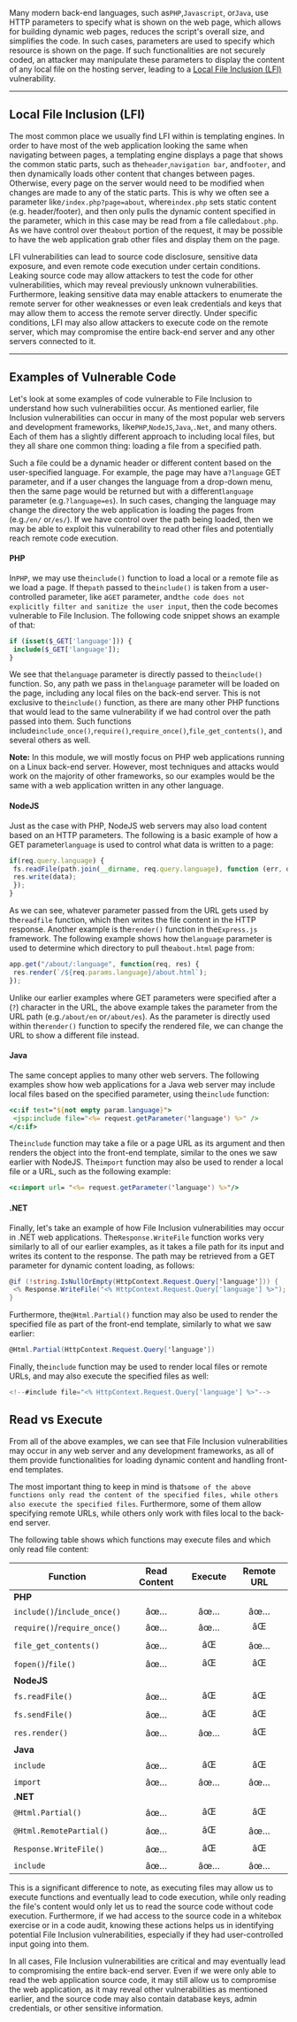 ﻿Many modern back-end languages, such as`PHP`,`Javascript`, or`Java`, use HTTP parameters to specify what is shown on the web page, which allows for building dynamic web pages, reduces the script's overall size, and simplifies the code. In such cases, parameters are used to specify which resource is shown on the page. If such functionalities are not securely coded, an attacker may manipulate these parameters to display the content of any local file on the hosting server, leading to a [Local File Inclusion (LFI)](https://owasp.org/www-project-web-security-testing-guide/v42/4-Web_Application_Security_Testing/07-Input_Validation_Testing/11.1-Testing_for_Local_File_Inclusion) vulnerability.

---

## Local File Inclusion (LFI)

The most common place we usually find LFI within is templating engines. In order to have most of the web application looking the same when navigating between pages, a templating engine displays a page that shows the common static parts, such as the`header`,`navigation bar`, and`footer`, and then dynamically loads other content that changes between pages. Otherwise, every page on the server would need to be modified when changes are made to any of the static parts. This is why we often see a parameter like`/index.php?page=about`, where`index.php` sets static content (e.g. header/footer), and then only pulls the dynamic content specified in the parameter, which in this case may be read from a file called`about.php`. As we have control over the`about` portion of the request, it may be possible to have the web application grab other files and display them on the page.

LFI vulnerabilities can lead to source code disclosure, sensitive data exposure, and even remote code execution under certain conditions. Leaking source code may allow attackers to test the code for other vulnerabilities, which may reveal previously unknown vulnerabilities. Furthermore, leaking sensitive data may enable attackers to enumerate the remote server for other weaknesses or even leak credentials and keys that may allow them to access the remote server directly. Under specific conditions, LFI may also allow attackers to execute code on the remote server, which may compromise the entire back-end server and any other servers connected to it.

---

## Examples of Vulnerable Code

Let's look at some examples of code vulnerable to File Inclusion to understand how such vulnerabilities occur. As mentioned earlier, file Inclusion vulnerabilities can occur in many of the most popular web servers and development frameworks, like`PHP`,`NodeJS`,`Java`,`.Net`, and many others. Each of them has a slightly different approach to including local files, but they all share one common thing: loading a file from a specified path.

Such a file could be a dynamic header or different content based on the user-specified language. For example, the page may have a`?language` GET parameter, and if a user changes the language from a drop-down menu, then the same page would be returned but with a different`language` parameter (e.g.`?language=es`). In such cases, changing the language may change the directory the web application is loading the pages from (e.g.`/en/` or`/es/`). If we have control over the path being loaded, then we may be able to exploit this vulnerability to read other files and potentially reach remote code execution.

#### PHP

In`PHP`, we may use the`include()` function to load a local or a remote file as we load a page. If the`path` passed to the`include()` is taken from a user-controlled parameter, like a`GET` parameter, and`the code does not explicitly filter and sanitize the user input`, then the code becomes vulnerable to File Inclusion. The following code snippet shows an example of that:


```php
if (isset($_GET['language'])) {
 include($_GET['language']);
}
```

We see that the`language` parameter is directly passed to the`include()` function. So, any path we pass in the`language` parameter will be loaded on the page, including any local files on the back-end server. This is not exclusive to the`include()` function, as there are many other PHP functions that would lead to the same vulnerability if we had control over the path passed into them. Such functions include`include_once()`,`require()`,`require_once()`,`file_get_contents()`, and several others as well.

**Note:** In this module, we will mostly focus on PHP web applications running on a Linux back-end server. However, most techniques and attacks would work on the majority of other frameworks, so our examples would be the same with a web application written in any other language.

#### NodeJS

Just as the case with PHP, NodeJS web servers may also load content based on an HTTP parameters. The following is a basic example of how a GET parameter`language` is used to control what data is written to a page:


```javascript
if(req.query.language) {
 fs.readFile(path.join(__dirname, req.query.language), function (err, data) {
 res.write(data);
 });
}
```

As we can see, whatever parameter passed from the URL gets used by the`readfile` function, which then writes the file content in the HTTP response. Another example is the`render()` function in the`Express.js` framework. The following example shows how the`language` parameter is used to determine which directory to pull the`about.html` page from:


```js
app.get("/about/:language", function(req, res) {
 res.render(`/${req.params.language}/about.html`);
});
```

Unlike our earlier examples where GET parameters were specified after a (`?`) character in the URL, the above example takes the parameter from the URL path (e.g.`/about/en` or`/about/es`). As the parameter is directly used within the`render()` function to specify the rendered file, we can change the URL to show a different file instead.

#### Java

The same concept applies to many other web servers. The following examples show how web applications for a Java web server may include local files based on the specified parameter, using the`include` function:


```jsp
<c:if test="${not empty param.language}">
 <jsp:include file="<%= request.getParameter('language') %>" />
</c:if>
```

The`include` function may take a file or a page URL as its argument and then renders the object into the front-end template, similar to the ones we saw earlier with NodeJS. The`import` function may also be used to render a local file or a URL, such as the following example:

```jsp
<c:import url= "<%= request.getParameter('language') %>"/>
```

#### .NET

Finally, let's take an example of how File Inclusion vulnerabilities may occur in .NET web applications. The`Response.WriteFile` function works very similarly to all of our earlier examples, as it takes a file path for its input and writes its content to the response. The path may be retrieved from a GET parameter for dynamic content loading, as follows:

```cs
@if (!string.IsNullOrEmpty(HttpContext.Request.Query['language'])) {
 <% Response.WriteFile("<% HttpContext.Request.Query['language'] %>"); %> 
}
```

Furthermore, the`@Html.Partial()` function may also be used to render the specified file as part of the front-end template, similarly to what we saw earlier:


```cs
@Html.Partial(HttpContext.Request.Query['language'])
```

Finally, the`include` function may be used to render local files or remote URLs, and may also execute the specified files as well:


```cs
<!--#include file="<% HttpContext.Request.Query['language'] %>"-->
```

## Read vs Execute

From all of the above examples, we can see that File Inclusion vulnerabilities may occur in any web server and any development frameworks, as all of them provide functionalities for loading dynamic content and handling front-end templates.

The most important thing to keep in mind is that`some of the above functions only read the content of the specified files, while others also execute the specified files`. Furthermore, some of them allow specifying remote URLs, while others only work with files local to the back-end server.

The following table shows which functions may execute files and which only read file content:

|**Function**|**Read Content**|**Execute**|**Remote URL**|
|---|:-:|:-:|:-:|
|**PHP**||||
|`include()`/`include_once()`|âœ…|âœ…|âœ…|
|`require()`/`require_once()`|âœ…|âœ…|âŒ|
|`file_get_contents()`|âœ…|âŒ|âœ…|
|`fopen()`/`file()`|âœ…|âŒ|âŒ|
|**NodeJS**||||
|`fs.readFile()`|âœ…|âŒ|âŒ|
|`fs.sendFile()`|âœ…|âŒ|âŒ|
|`res.render()`|âœ…|âœ…|âŒ|
|**Java**||||
|`include`|âœ…|âŒ|âŒ|
|`import`|âœ…|âœ…|âœ…|
|**.NET**||||
|`@Html.Partial()`|âœ…|âŒ|âŒ|
|`@Html.RemotePartial()`|âœ…|âŒ|âœ…|
|`Response.WriteFile()`|âœ…|âŒ|âŒ|
|`include`|âœ…|âœ…|âœ…|

This is a significant difference to note, as executing files may allow us to execute functions and eventually lead to code execution, while only reading the file's content would only let us to read the source code without code execution. Furthermore, if we had access to the source code in a whitebox exercise or in a code audit, knowing these actions helps us in identifying potential File Inclusion vulnerabilities, especially if they had user-controlled input going into them.

In all cases, File Inclusion vulnerabilities are critical and may eventually lead to compromising the entire back-end server. Even if we were only able to read the web application source code, it may still allow us to compromise the web application, as it may reveal other vulnerabilities as mentioned earlier, and the source code may also contain database keys, admin credentials, or other sensitive information.
